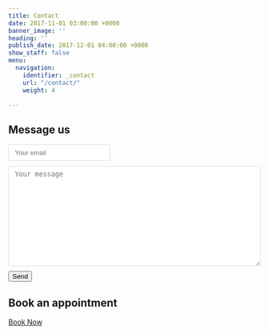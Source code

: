 ```yaml
---
title: Contact
date: 2017-11-01 03:00:00 +0000
banner_image: ''
heading: ''
publish_date: 2017-12-01 04:00:00 +0000
show_staff: false
menu:
  navigation:
    identifier: _contact
    url: "/contact/"
    weight: 4

---
```

## Message us

<form method="POST" action="https://formspree.io/info@thesensetree.com">
<input type="email" name="email" placeholder="Your email" style="padding: 0.6em 0.9em;display:block;border: 1px solid #ddd;">
<textarea name="message" placeholder="Your message" style="margin-top: 10px;margin-bottom: 10px;padding: 0.6em 0.9em;display: block;width: 100%;min-height: 200px;border: 1px solid #ddd;"></textarea>
<button type="submit" class="pure-button button-success">Send</button>
</form>

## Book an appointment

<a class="pure-button button-success" href="/booking">Book Now</a>